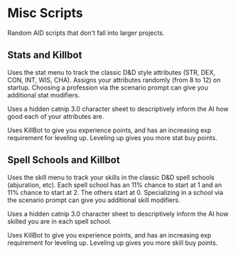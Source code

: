 # Misc Scripts
Random AID scripts that don't fall into larger projects.

## Stats and Killbot
Uses the stat menu to track the classic D&D style attributes (STR, DEX, CON, INT, WIS, CHA). Assigns your attributes randomly (from 8 to 12) on startup. Choosing a profession via the scenario prompt can give you additional stat modifiers.

Uses a hidden catnip 3.0 character sheet to descriptively inform the AI how good each of your attributes are.

Uses KillBot to give you experience points, and has an increasing exp requirement for leveling up. Leveling up gives you more stat buy points.  

## Spell Schools and Killbot
Uses the skill menu to track your skills in the classic D&D spell schools (abjuration, etc). Each spell school has an 11% chance to start at 1 and an 11% chance to start at 2. The others start at 0. Specializing in a school via the scenario prompt can give you additional skill modifiers.

Uses a hidden catnip 3.0 character sheet to descriptively inform the AI how skilled you are in each spell school.

Uses KillBot to give you experience points, and has an increasing exp requirement for leveling up. Leveling up gives you more skill buy points. 

